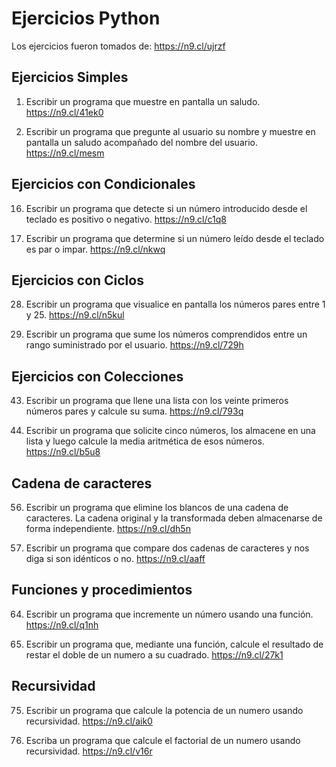 # Ejercicios Python

Los ejercicios fueron tomados de: https://n9.cl/ujrzf

## Ejercicios Simples

1. Escribir un programa que muestre en pantalla un saludo.
https://n9.cl/41ek0

2. Escribir un programa que pregunte al usuario su nombre y muestre en pantalla un saludo
acompañado del nombre del usuario.
https://n9.cl/mesm

## Ejercicios con Condicionales

16. Escribir un programa que detecte si un número introducido desde el teclado es positivo o
negativo.
https://n9.cl/c1q8

18. Escribir un programa que determine si un número leído desde el teclado es par o impar.
https://n9.cl/nkwq

## Ejercicios con Ciclos

28. Escribir un programa que visualice en pantalla los números pares entre 1 y 25.
https://n9.cl/n5kul

30. Escribir un programa que sume los números comprendidos entre un rango suministrado por
el usuario.
https://n9.cl/729h

## Ejercicios con Colecciones

43. Escribir un programa que llene una lista con los veinte primeros números pares y calcule su
suma.
https://n9.cl/793q

44. Escribir un programa que solicite cinco números, los almacene en una lista y luego calcule
la media aritmética de esos números.
https://n9.cl/b5u8

## Cadena de caracteres

56. Escribir un programa que elimine los blancos de una cadena de caracteres. La cadena
original y la transformada deben almacenarse de forma independiente.
https://n9.cl/dh5n

62. Escribir un programa que compare dos cadenas de caracteres y nos diga si son idénticos o
no. 
https://n9.cl/aaff

## Funciones y procedimientos

64. Escribir un programa que incremente un número usando una función.
https://n9.cl/q1nh

68. Escribir un programa que, mediante una función, calcule el resultado de restar el doble de un
numero a su cuadrado. 
https://n9.cl/27k1

## Recursividad

75. Escribir un programa que calcule la potencia de un numero usando recursividad.
https://n9.cl/aik0

76. Escriba un programa que calcule el factorial de un numero usando recursividad.
https://n9.cl/v16r



